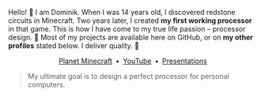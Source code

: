 Hello! :wave: I am Dominik. When I was 14 years old, I discovered redstone circuits in Minecraft. Two years later, I created **my first working processor** in that game. This is how I have come to my true life passion – processor design. :purple_heart: Most of my projects are available here on GitHub, or on **my other profiles** stated below. I deliver quality. :gem:

<p align="center">
  <a href="https://www.planetminecraft.com/member/dominiksalvet">Planet Minecraft</a>&ensp;•&ensp;<a href="https://www.youtube.com/channel/UCYzXppB62dDM0Shg_tWSPfw">YouTube</a>&ensp;•&ensp;<a href="https://speakerdeck.com/dominiksalvet">Presentations</a>
</p>

> My ultimate goal is to design a perfect processor for personal computers.

